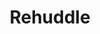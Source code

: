---
layout: post
title: Rehuddle

twitter: false
site: https://itunes.apple.com/us/app/to-due/id665679538?mt=8&ign-mpt=uo%3D4
image: http://a2.mzstatic.com/us/r30/Purple/v4/48/f7/f5/48f7f59c-c24d-b64b-cf4c-e7c4dc1042bb/mzl.lxpidbji.175x175-75.jpg
featured: false
demodays: true
eboard: false
alumni: false
---